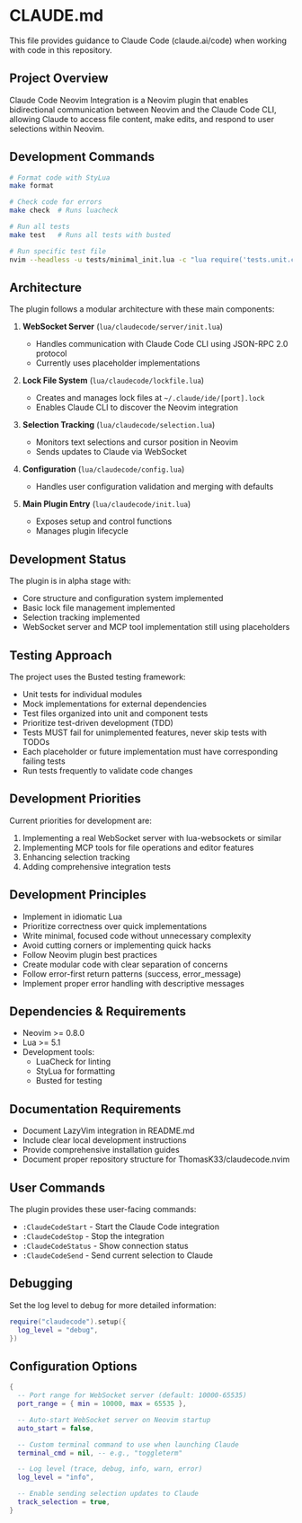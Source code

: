 # CLAUDE.md

This file provides guidance to Claude Code (claude.ai/code) when working with code in this repository.

## Project Overview

Claude Code Neovim Integration is a Neovim plugin that enables bidirectional communication between Neovim and the Claude Code CLI, allowing Claude to access file content, make edits, and respond to user selections within Neovim.

## Development Commands

```bash
# Format code with StyLua
make format

# Check code for errors
make check  # Runs luacheck

# Run all tests
make test   # Runs all tests with busted

# Run specific test file
nvim --headless -u tests/minimal_init.lua -c "lua require('tests.unit.config_spec')"
```

## Architecture

The plugin follows a modular architecture with these main components:

1. **WebSocket Server** (`lua/claudecode/server/init.lua`)

   - Handles communication with Claude Code CLI using JSON-RPC 2.0 protocol
   - Currently uses placeholder implementations

2. **Lock File System** (`lua/claudecode/lockfile.lua`)

   - Creates and manages lock files at `~/.claude/ide/[port].lock`
   - Enables Claude CLI to discover the Neovim integration

3. **Selection Tracking** (`lua/claudecode/selection.lua`)

   - Monitors text selections and cursor position in Neovim
   - Sends updates to Claude via WebSocket

4. **Configuration** (`lua/claudecode/config.lua`)

   - Handles user configuration validation and merging with defaults

5. **Main Plugin Entry** (`lua/claudecode/init.lua`)
   - Exposes setup and control functions
   - Manages plugin lifecycle

## Development Status

The plugin is in alpha stage with:

- Core structure and configuration system implemented
- Basic lock file management implemented
- Selection tracking implemented
- WebSocket server and MCP tool implementation still using placeholders

## Testing Approach

The project uses the Busted testing framework:

- Unit tests for individual modules
- Mock implementations for external dependencies
- Test files organized into unit and component tests
- Prioritize test-driven development (TDD)
- Tests MUST fail for unimplemented features, never skip tests with TODOs
- Each placeholder or future implementation must have corresponding failing tests
- Run tests frequently to validate code changes

## Development Priorities

Current priorities for development are:

1. Implementing a real WebSocket server with lua-websockets or similar
2. Implementing MCP tools for file operations and editor features
3. Enhancing selection tracking
4. Adding comprehensive integration tests

## Development Principles

- Implement in idiomatic Lua
- Prioritize correctness over quick implementations
- Write minimal, focused code without unnecessary complexity
- Avoid cutting corners or implementing quick hacks
- Follow Neovim plugin best practices
- Create modular code with clear separation of concerns
- Follow error-first return patterns (success, error_message)
- Implement proper error handling with descriptive messages

## Dependencies & Requirements

- Neovim >= 0.8.0
- Lua >= 5.1
- Development tools:
  - LuaCheck for linting
  - StyLua for formatting
  - Busted for testing

## Documentation Requirements

- Document LazyVim integration in README.md
- Include clear local development instructions
- Provide comprehensive installation guides
- Document proper repository structure for ThomasK33/claudecode.nvim

## User Commands

The plugin provides these user-facing commands:

- `:ClaudeCodeStart` - Start the Claude Code integration
- `:ClaudeCodeStop` - Stop the integration
- `:ClaudeCodeStatus` - Show connection status
- `:ClaudeCodeSend` - Send current selection to Claude

## Debugging

Set the log level to debug for more detailed information:

```lua
require("claudecode").setup({
  log_level = "debug",
})
```

## Configuration Options

```lua
{
  -- Port range for WebSocket server (default: 10000-65535)
  port_range = { min = 10000, max = 65535 },

  -- Auto-start WebSocket server on Neovim startup
  auto_start = false,

  -- Custom terminal command to use when launching Claude
  terminal_cmd = nil, -- e.g., "toggleterm"

  -- Log level (trace, debug, info, warn, error)
  log_level = "info",

  -- Enable sending selection updates to Claude
  track_selection = true,
}
```
